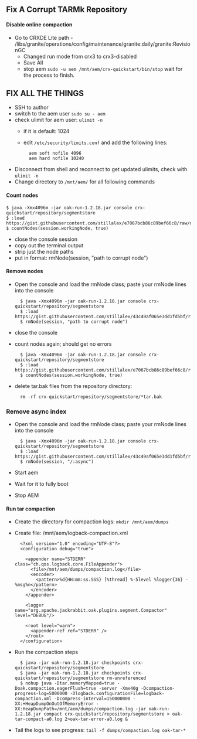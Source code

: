 ## Fix A Corrupt TARMk Repository

#### Disable online compaction

- Go to CRXDE Lite path - /libs/granite/operations/config/maintenance/granite:daily/granite:RevisionGC
  - Changed run mode from crx3 to crx3-disabled
  - Save All
  - stop aem `sudo -u aem /mnt/aem/crx-quickstart/bin/stop` wait for the process to finish.

## FIX ALL THE THINGS

- SSH to author
- switch to the aem user `sudo su - aem`
- check ulimit for aem user: `ulimit -n`
	- if it is default: 1024
	- edit `/etc/security/limits.conf` and add the following lines:

			aem soft nofile 4096
			aem hard nofile 10240
	
- Disconnect from shell and reconnect to get updated ulimits, check with `ulimit -n`
- Change directory to `/mnt/aem/` for all following commands

#### Count nodes

	$ java -Xmx4096m -jar oak-run-1.2.18.jar console crx-quickstart/repository/segmentstore
	$ :load https://gist.githubusercontent.com/stillalex/e7067bcb86c89bef66c8/raw/d7a5a9b839c3bb0ae5840252022f871fd38374d3/childCount.groovy
	$ countNodes(session.workingNode, true)


- close the console session
- copy out the terminal output
- strip just the node paths
- put in format: rmNode(session, "path to corrupt node")

#### Remove nodes

- Open the console and load the rmNode class; paste your rmNode lines into the console

		$ java -Xmx4096m -jar oak-run-1.2.18.jar console crx-quickstart/repository/segmentstore
		$ :load https://gist.githubusercontent.com/stillalex/43c49af065e3dd1fd5bf/raw/9e726a59f75b46e7b474f7ac763b0888d5a3f0c3/rmNode.groovy
		$ rmNode(session, "path to corrupt node")

- close the console
- count nodes again; should get no errors  
 

		$ java -Xmx4096m -jar oak-run-1.2.18.jar console crx-quickstart/repository/segmentstore
		$ :load https://gist.githubusercontent.com/stillalex/e7067bcb86c89bef66c8/raw/d7a5a9b839c3bb0ae5840252022f871fd38374d3/childCount.groovy
		$ countNodes(session.workingNode, true)

- delete tar.bak files from the repository directory: 

		rm -rf crx-quickstart/repository/segmentstore/*tar.bak

### Remove async index

- Open the console and load the rmNode class; paste your rmNode lines into the console

		$ java -Xmx4096m -jar oak-run-1.2.18.jar console crx-quickstart/repository/segmentstore
		$ :load https://gist.githubusercontent.com/stillalex/43c49af065e3dd1fd5bf/raw/9e726a59f75b46e7b474f7ac763b0888d5a3f0c3/rmNode.groovy
		$ rmNode(session, "/:async")

- Start aem
- Wait for it to fully boot
- Stop AEM

#### Run tar compaction

- Create the directory for compaction logs: `mkdir /mnt/aem/dumps`
- Create file: /mnt/aem/logback-compaction.xml

	    <?xml version="1.0" encoding="UTF-8"?>
	    <configuration debug="true">
	     
	      <appender name="STDERR" class="ch.qos.logback.core.FileAppender">
	        <file>/mnt/aem/dumps/compaction.log</file>
	        <encoder>
	          <pattern>%d{HH:mm:ss.SSS} [%thread] %-5level %logger{36} - %msg%n</pattern>
	        </encoder>
	      </appender>
	     
	      <logger name="org.apache.jackrabbit.oak.plugins.segment.Compactor" level="DEBUG"/>
	     
	      <root level="warn">
	        <appender-ref ref="STDERR" />
	      </root>
	    </configuration>

- Run the compaction steps

		$ java -jar oak-run-1.2.18.jar checkpoints crx-quickstart/repository/segmentstore
		$ java -jar oak-run-1.2.18.jar checkpoints crx-quickstart/repository/segmentstore rm-unreferenced  
		$ nohup java -Dtar.memoryMapped=true -Doak.compaction.eagerFlush=true -server -Xmx40g -Dcompaction-progress-log=5000000 -Dlogback.configurationFile=logback-compaction.xml -Dcompress-interval=150000000 -XX:+HeapDumpOnOutOfMemoryError -XX:HeapDumpPath=/mnt/aem/dumps/compaction.log -jar oak-run-1.2.18.jar compact crx-quickstart/repository/segmentstore > oak-tar-compact-a0.log 2>oak-tar-error-a0.log &


- Tail the logs to see progress: `tail -f dumps/compaction.log oak-tar-*`